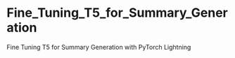 # Fine_Tuning_T5_for_Summary_Generation
Fine Tuning T5 for Summary Generation with PyTorch Lightning

